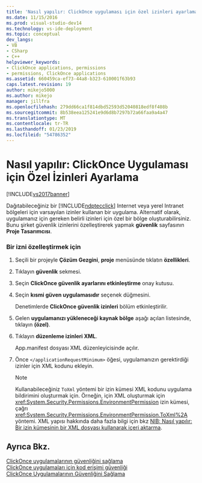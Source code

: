 ```yaml
---
title: 'Nasıl yapılır: ClickOnce uygulaması için özel izinleri ayarlama | Microsoft Docs'
ms.date: 11/15/2016
ms.prod: visual-studio-dev14
ms.technology: vs-ide-deployment
ms.topic: conceptual
dev_langs:
- VB
- CSharp
- C++
helpviewer_keywords:
- ClickOnce applications, permissions
- permissions, ClickOnce applications
ms.assetid: 660459ca-ef73-44a8-b323-610001f63b93
caps.latest.revision: 19
author: mikejo5000
ms.author: mikejo
manager: jillfra
ms.openlocfilehash: 279dd66ca1f814dbd52593d52040818edf8f408b
ms.sourcegitcommit: 8b538eea125241e9d6d8b7297b72a66faa9a4a47
ms.translationtype: MT
ms.contentlocale: tr-TR
ms.lasthandoff: 01/23/2019
ms.locfileid: "54786352"
---
```

# <a name="how-to-set-custom-permissions-for-a-clickonce-application"></a>Nasıl yapılır: ClickOnce Uygulaması için Özel İzinleri Ayarlama
[!INCLUDE[vs2017banner](../includes/vs2017banner.md)]

Dağıtabileceğiniz bir [!INCLUDE[ndptecclick](../includes/ndptecclick-md.md)] Internet veya yerel Intranet bölgeleri için varsayılan izinler kullanan bir uygulama. Alternatif olarak, uygulamanız için gereken belirli izinleri için özel bir bölge oluşturabilirsiniz. Bunu şirket güvenlik izinlerini özelleştirerek yapmak **güvenlik** sayfasının **Proje Tasarımcısı**.  
  
### <a name="to-customize-a-permission"></a>Bir izni özelleştirmek için  
  
1.  Seçili bir projeyle **Çözüm Gezgini**, **proje** menüsünde tıklatın **özellikleri**.  
  
2.  Tıklayın **güvenlik** sekmesi.  
  
3.  Seçin **ClickOnce güvenlik ayarlarını etkinleştirme** onay kutusu.  
  
4.  Seçin **kısmi güven uygulamasıdır** seçenek düğmesini.  
  
     Denetimlerde **ClickOnce güvenlik izinleri** bölüm etkinleştirilir.  
  
5.  Gelen **uygulamanızı yükleneceği kaynak bölge** aşağı açılan listesinde, tıklayın **(özel)**.  
  
6.  Tıklayın **düzenleme izinleri XML**.  
  
     App.manifest dosyası XML düzenleyicisinde açılır.  
  
7.  Önce `</applicationRequestMinimum>` öğesi, uygulamanızın gerektirdiği izinler için XML kodunu ekleyin.  
  
    > [!NOTE]
    >  Kullanabileceğiniz `ToXml` yöntemi bir izin kümesi XML kodunu uygulama bildirimini oluşturmak için. Örneğin, için XML oluşturmak için <xref:System.Security.Permissions.EnvironmentPermission> izin kümesi, çağrı <xref:System.Security.Permissions.EnvironmentPermission.ToXml%2A> yöntemi. XML yapısı hakkında daha fazla bilgi için bkz [NIB: Nasıl yapılır: Bir izin kümesinin bir XML dosyası kullanarak içeri aktarma](http://msdn.microsoft.com/dea16b54-c108-408a-ac36-cdc05f746236).  
  
## <a name="see-also"></a>Ayrıca Bkz.  
 [ClickOnce uygulamalarının güvenliğini sağlama](../deployment/securing-clickonce-applications.md)   
 [ClickOnce uygulamaları için kod erişimi güvenliği](../deployment/code-access-security-for-clickonce-applications.md)   
 [ClickOnce Uygulamalarının Güvenliğini Sağlama](../deployment/securing-clickonce-applications.md)
